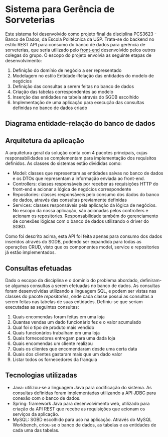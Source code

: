 # Sistema para Gerência de Sorveterias
Este sistema foi desenvolvido como projeto final da disciplina PCS3623 - Banco de Dados, da Escola Politécnica da USP. Trata-se do backend no estilo REST API para consumo do banco de dados para gerência de sorveterias, que seria utilizado pelo [front-end](https://github.com/IzaqueSena/ice-cream-platform-frontend) desenvolvido pelos outros colegas do grupo. O escopo do projeto envolvia as seguinte etapas de desenvolvimento:

1. Definição do domínio de negócio a ser representado
2. Modelagem no estilo Entidade-Relação das entidades do modelo de negócios
3. Definição das consultas a serem feitas no banco de dados
4. Criação das tabelas correspondentes ao modelo
5. Inserção das entidades na tabela através do SGDB escolhido
6. Implementação de uma aplicação para execução das consultas definidas no banco de dados criado

## Diagrama entidade-relação do banco de dados


## Arquitetura da aplicação
A arquitetura geral da solução conta com 4 pacotes principais, cujas responsabilidades se complementam para implementação dos requisitos definidos. As classes do sistemas estão divididas como:

- Model: classes que representam as entidades salvas no banco de dados e os DTOs que representam a informação enviada ao front-end.
- Controllers: classes responsáveis por receber as requisições HTTP do front-end e acionar a lógica de negócios correspondente 
- Repositories: classes responsáveis pelo consumo dos dados do banco de dados, através das consultas previamente definidas
- Services: classes responsáveis pela aplicação da lógica de negócios. No escopo da nossa aplicação, são acionadas pelos controllers e acionam os repositories. Responsabilidade também do gerenciamento de conexões lógicas com o banco de dados utilizando o driver do SGBD.

Como foi descrito acima, esta API foi feita apenas para consumo dos dados inseridos através do SGDB, podendo ser expandida para todas as operações CRUD, visto que os componentes model, service e repositories já estão implementados.

## Consultas efetuadas
Dado o escopo da disciplina e o domínio do problema abordado, definiram-se algumas consultas a serem efetuadas no banco de dados. As consultas foram desenvolvidas utilizando a linguagem SQL, e podem ser vistas nas classes do pacote *repositories*, onde cada classe possui as consultas a serem feitas nas tabelas de suas entidades. Definiu-se que seriam executadas as seguintes consultas:

1. Quais encomendas foram feitas em uma loja
2. Quantas vendas um dado funcionário fez e o valor acumulado
3. Qual foi o tipo de produto mais vendido 
4. Quais funcionários trabalham em uma loja
5. Quais fornecedores entregam para uma dada loja
6. Quais encomendas um cliente realizou
7. Quais os clientes que encomendaram desde uma certa data
8. Quais dos clientes gastaram mais que um dado valor 
9. Listar todos os fornecedores da franquia

## Tecnologias utilizadas
- Java: utilizou-se a linguagem Java para codificação do sistema. As consultas definidas foram implementadas utilizando a API JDBC para conexão com o banco de dados.
- Spring: framework Java para desenvolvimento web, utilizado para criação da API REST que recebe as requisições que acionam os serviços da aplicação. 
- MySQL: SGBD escolhido para uso na aplicação. Através do MySQL Workbench, criou-se o banco de dados, as tabelas e as entidades de cada uma das tabelas.

